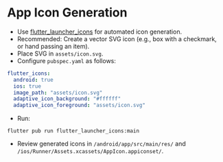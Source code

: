 # App Icon Generation

- Use [flutter_launcher_icons](https://pub.dev/packages/flutter_launcher_icons) for automated icon generation.
- Recommended: Create a vector SVG icon (e.g., box with a checkmark, or hand passing an item).
- Place SVG in `assets/icon.svg`.
- Configure `pubspec.yaml` as follows:

```yaml
flutter_icons:
  android: true
  ios: true
  image_path: "assets/icon.svg"
  adaptive_icon_background: "#ffffff"
  adaptive_icon_foreground: "assets/icon.svg"
```
- Run:
```
flutter pub run flutter_launcher_icons:main
```
- Review generated icons in `/android/app/src/main/res/` and `/ios/Runner/Assets.xcassets/AppIcon.appiconset/`.
